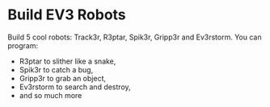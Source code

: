 # Build EV3 Robots

Build 5 cool robots: Track3r, R3ptar, Spik3r, Gripp3r and Ev3rstorm. You can program:
- R3ptar to slither like a snake,
- Spik3r to catch a bug,
- Gripp3r to grab an object,
- Ev3rstorm to search and destroy,
- and so much more
